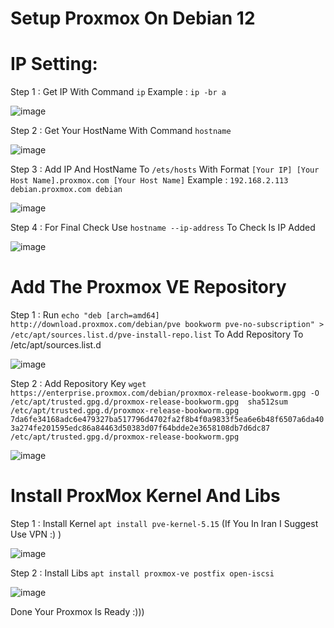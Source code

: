 # Setup Proxmox On Debian 12

# IP Setting:

Step 1 : Get IP With Command `ip` Example : `ip -br a`

![image](https://github.com/RadinPirouz/Proxmox-Setup/assets/75082987/c36de353-0db3-4a64-aa39-c2b5033f3dbb)

Step 2 : Get Your HostName With Command `hostname`

![image](https://github.com/RadinPirouz/Proxmox-Setup/assets/75082987/59b3b1ea-0ac9-4950-8bf3-e71d2c5d6c10)

Step 3 : Add IP And HostName To `/ets/hosts` With Format `[Your IP] [Your Host Name].proxmox.com [Your Host Name]` Example : `192.168.2.113 debian.proxmox.com debian`

![image](https://github.com/RadinPirouz/Proxmox-Setup/assets/75082987/719ce3c8-6695-45aa-8538-50a9da8d124a)

Step 4 : For Final Check Use `hostname --ip-address` To Check Is IP Added

![image](https://github.com/RadinPirouz/Proxmox-Setup/assets/75082987/309f2cc0-8136-4283-9781-30b553966cea)

# Add The Proxmox VE Repository

Step 1 : Run `echo "deb [arch=amd64] http://download.proxmox.com/debian/pve bookworm pve-no-subscription" > /etc/apt/sources.list.d/pve-install-repo.list` To Add Repository To /etc/apt/sources.list.d 

![image](https://github.com/RadinPirouz/Proxmox-Setup/assets/75082987/9adf307b-2318-4664-9c60-f3f5ff6b8a09)

Step 2 : Add Repository Key 
`wget https://enterprise.proxmox.com/debian/proxmox-release-bookworm.gpg -O /etc/apt/trusted.gpg.d/proxmox-release-bookworm.gpg 
sha512sum /etc/apt/trusted.gpg.d/proxmox-release-bookworm.gpg 
7da6fe34168adc6e479327ba517796d4702fa2f8b4f0a9833f5ea6e6b48f6507a6da403a274fe201595edc86a84463d50383d07f64bdde2e3658108db7d6dc87 /etc/apt/trusted.gpg.d/proxmox-release-bookworm.gpg`

![image](https://github.com/RadinPirouz/Proxmox-Setup/assets/75082987/e74f30a2-6a9b-4500-a3eb-e9e40e918cef)

# Install ProxMox Kernel And Libs

Step 1 : Install Kernel `apt install pve-kernel-5.15` (If You In Iran I Suggest Use VPN :) )

![image](https://github.com/RadinPirouz/Proxmox-Setup/assets/75082987/d8f9ea1c-e96f-4138-937a-0fe9db3332c1)


Step 2 : Install Libs `apt install proxmox-ve postfix open-iscsi` 

![image](https://github.com/RadinPirouz/Proxmox-Setup/assets/75082987/e9882b34-557b-4421-82ef-930be2d3bc71)



Done Your Proxmox Is Ready :)))

